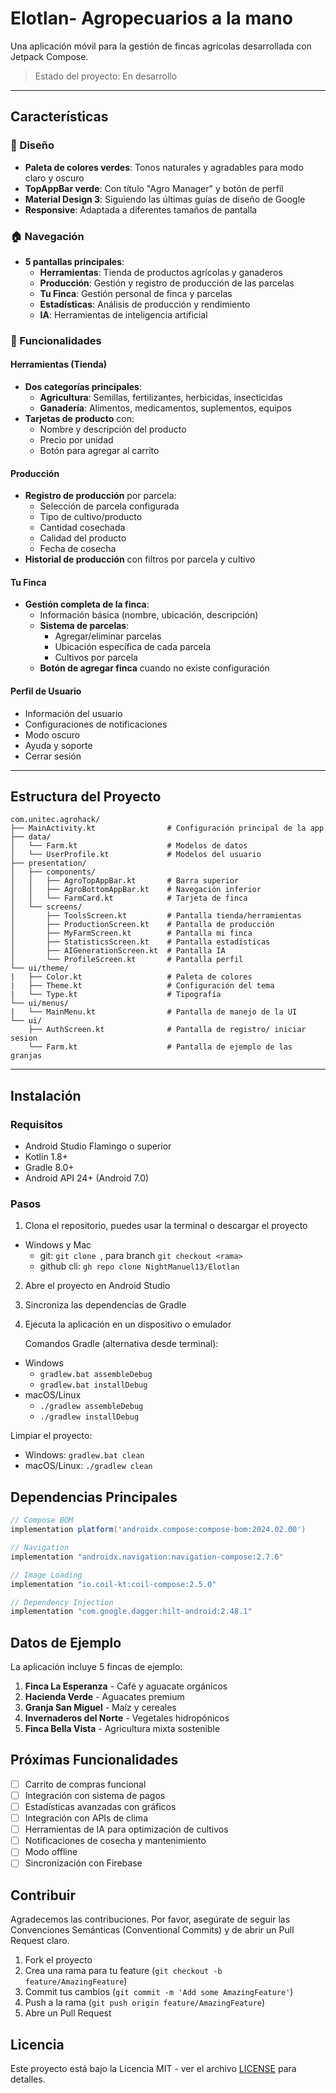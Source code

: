 # Elotlan- Agropecuarios a la mano

Una aplicación móvil para la gestión de fincas agrícolas desarrollada con Jetpack Compose.

> Estado del proyecto: En desarrollo

---

## Características

### 🎨 Diseño
- **Paleta de colores verdes**: Tonos naturales y agradables para modo claro y oscuro
- **TopAppBar verde**: Con título "Agro Manager" y botón de perfil
- **Material Design 3**: Siguiendo las últimas guías de diseño de Google
- **Responsive**: Adaptada a diferentes tamaños de pantalla

### 🏠 Navegación
- **5 pantallas principales**:
  - **Herramientas**: Tienda de productos agrícolas y ganaderos
  - **Producción**: Gestión y registro de producción de las parcelas
  - **Tu Finca**: Gestión personal de finca y parcelas
  - **Estadísticas**: Análisis de producción y rendimiento
  - **IA**: Herramientas de inteligencia artificial

### 📱 Funcionalidades

#### Herramientas (Tienda)
- **Dos categorías principales**:
  - **Agricultura**: Semillas, fertilizantes, herbicidas, insecticidas
  - **Ganadería**: Alimentos, medicamentos, suplementos, equipos
- **Tarjetas de producto** con:
  - Nombre y descripción del producto
  - Precio por unidad
  - Botón para agregar al carrito

#### Producción
- **Registro de producción** por parcela:
  - Selección de parcela configurada
  - Tipo de cultivo/producto
  - Cantidad cosechada
  - Calidad del producto
  - Fecha de cosecha
- **Historial de producción** con filtros por parcela y cultivo

#### Tu Finca
- **Gestión completa de la finca**:
  - Información básica (nombre, ubicación, descripción)
  - **Sistema de parcelas**:
    - Agregar/eliminar parcelas
    - Ubicación específica de cada parcela
    - Cultivos por parcela
  - **Botón de agregar finca** cuando no existe configuración

#### Perfil de Usuario
- Información del usuario
- Configuraciones de notificaciones
- Modo oscuro
- Ayuda y soporte
- Cerrar sesión

---

## Estructura del Proyecto

```
com.unitec.agrohack/
├── MainActivity.kt                # Configuración principal de la app
├── data/
│   └── Farm.kt                    # Modelos de datos
│   └── UserProfile.kt             # Modelos del usuario
├── presentation/
│   ├── components/
│   │   ├── AgroTopAppBar.kt       # Barra superior
│   │   ├── AgroBottomAppBar.kt    # Navegación inferior
│   │   └── FarmCard.kt            # Tarjeta de finca
│   └── screens/
│       ├── ToolsScreen.kt         # Pantalla tienda/herramientas
│       ├── ProductionScreen.kt    # Pantalla de producción
│       ├── MyFarmScreen.kt        # Pantalla mi finca
│       ├── StatisticsScreen.kt    # Pantalla estadísticas
│       ├── AIGenerationScreen.kt  # Pantalla IA
│       └── ProfileScreen.kt       # Pantalla perfil
└── ui/theme/
|   ├── Color.kt                   # Paleta de colores
|   ├── Theme.kt                   # Configuración del tema
|   └── Type.kt                    # Tipografía
└── ui/menus/
|   └── MainMenu.kt                # Pantalla de manejo de la UI
└── ui/
    ├── AuthScreen.kt              # Pantalla de registro/ iniciar sesion
    └── Farm.kt                    # Pantalla de ejemplo de las granjas
```

---

## Instalación

### Requisitos
- Android Studio Flamingo o superior
- Kotlin 1.8+
- Gradle 8.0+
- Android API 24+ (Android 7.0)

### Pasos
1. Clona el repositorio, puedes usar la terminal o descargar el proyecto

  - Windows y Mac
    - git: `git clone `[<url>](https://github.com/NightManuel13/Elotlan.git), para branch `git checkout <rama>`
    - github cli: `gh repo clone NightManuel13/Elotlan`
  
2. Abre el proyecto en Android Studio
3. Sincroniza las dependencias de Gradle
4. Ejecuta la aplicación en un dispositivo o emulador

   Comandos Gradle (alternativa desde terminal):
- Windows
  - `gradlew.bat assembleDebug`
  - `gradlew.bat installDebug`
- macOS/Linux
  - `./gradlew assembleDebug`
  - `./gradlew installDebug`

Limpiar el proyecto:
- Windows: `gradlew.bat clean`
- macOS/Linux: `./gradlew clean`

## Dependencias Principales

```gradle
// Compose BOM
implementation platform('androidx.compose:compose-bom:2024.02.00')

// Navigation
implementation "androidx.navigation:navigation-compose:2.7.6"

// Image Loading
implementation "io.coil-kt:coil-compose:2.5.0"

// Dependency Injection
implementation "com.google.dagger:hilt-android:2.48.1"
```

## Datos de Ejemplo

La aplicación incluye 5 fincas de ejemplo:

1. **Finca La Esperanza** - Café y aguacate orgánicos
2. **Hacienda Verde** - Aguacates premium
3. **Granja San Miguel** - Maíz y cereales
4. **Invernaderos del Norte** - Vegetales hidropónicos
5. **Finca Bella Vista** - Agricultura mixta sostenible

## Próximas Funcionalidades

- [ ] Carrito de compras funcional
- [ ] Integración con sistema de pagos
- [ ] Estadísticas avanzadas con gráficos
- [ ] Integración con APIs de clima
- [ ] Herramientas de IA para optimización de cultivos
- [ ] Notificaciones de cosecha y mantenimiento
- [ ] Modo offline
- [ ] Sincronización con Firebase

## Contribuir

Agradecemos las contribuciones. Por favor, asegúrate de seguir las Convenciones Semánticas (Conventional Commits) y de abrir un Pull Request claro.

1. Fork el proyecto
2. Crea una rama para tu feature (`git checkout -b feature/AmazingFeature`)
3. Commit tus cambios (`git commit -m 'Add some AmazingFeature'`)
4. Push a la rama (`git push origin feature/AmazingFeature`)
5. Abre un Pull Request

## Licencia

Este proyecto está bajo la Licencia MIT - ver el archivo [LICENSE](LICENSE) para detalles.
